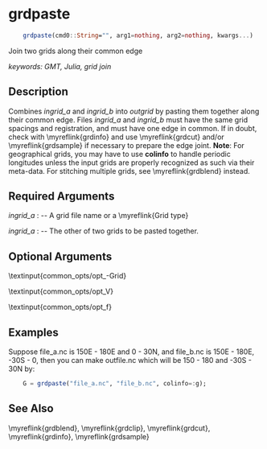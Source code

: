 # grdpaste

```julia
    grdpaste(cmd0::String="", arg1=nothing, arg2=nothing, kwargs...)
```

Join two grids along their common edge

*keywords: GMT, Julia, grid join*


Description
-----------

Combines *ingrid_a* and *ingrid_b* into *outgrid* by pasting them together along their common edge.
Files *ingrid_a* and *ingrid_b* must have the same grid spacings and registration, and must have one
edge in common. If in doubt, check with \myreflink{grdinfo} and use \myreflink{grdcut} and/or
\myreflink{grdsample} if necessary to prepare the edge joint. **Note**: For geographical grids, you may
have to use **colinfo** to handle periodic longitudes unless the input grids are properly recognized
as such via their meta-data. For stitching multiple grids, see \myreflink{grdblend} instead.


Required Arguments
------------------

*ingrid_a* : -- A grid file name or a \myreflink{Grid type}

*ingrid_a* : -- The other of two grids to be pasted together.


Optional Arguments
------------------

\textinput{common_opts/opt_-Grid}

\textinput{common_opts/opt_V}

\textinput{common_opts/opt_f}

Examples
--------

Suppose file_a.nc is 150E - 180E and 0 - 30N, and file_b.nc is 150E - 180E, -30S - 0,
then you can make outfile.nc which will be 150 - 180 and -30S - 30N by:

```julia
    G = grdpaste("file_a.nc", "file_b.nc", colinfo=:g);
```

See Also
--------

\myreflink{grdblend},
\myreflink{grdclip},
\myreflink{grdcut},
\myreflink{grdinfo},
\myreflink{grdsample}
